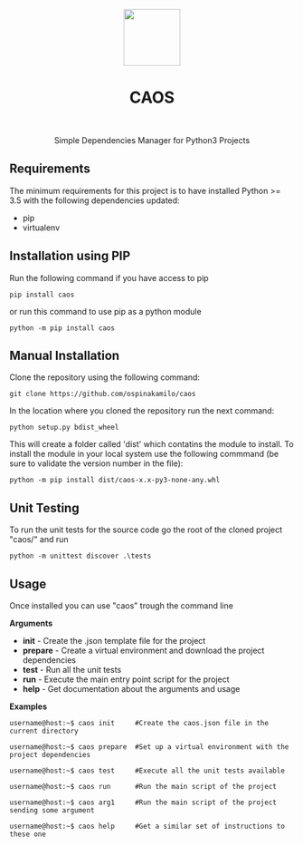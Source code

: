 
<p align="center">
    <a href="https://github.com/ospinakamilo/caos" target="_blank">
        <img src="https://github.com/ospinakamilo/caos/blob/master/docs/img/caos_logo.svg" height="100px">
    </a>
    <h1 align="center">CAOS</h1>
    <br>
    <p align="center">Simple Dependencies Manager for Python3 Projects</p>
</p>

Requirements
------------

The minimum requirements for this project is to have installed Python >= 3.5 with the following dependencies updated:

 - pip
 - virtualenv

Installation using PIP
------------
Run the following command if you have access to pip
~~~
pip install caos
~~~
or run this command to use pip as a python module

~~~
python -m pip install caos
~~~


Manual Installation
------------
Clone the repository using the following command:
~~~
git clone https://github.com/ospinakamilo/caos
~~~

In the location where you cloned the repository run the next command:
~~~
python setup.py bdist_wheel
~~~
This will create a folder called 'dist' which contatins the module to install.
To install the module in your local system use the following commmand (be sure to validate the version number in the file):
~~~
python -m pip install dist/caos-x.x-py3-none-any.whl
~~~

Unit Testing
------------
To run the unit tests for the source code go the root of the cloned project "caos/" and run
~~~
python -m unittest discover .\tests
~~~

Usage
------------
Once installed you can use "caos" trough the command line

**Arguments**
 - **init** - Create the .json template file for the project
 - **prepare** - Create a virtual environment and download the project dependencies
 - **test** - Run all the unit tests
 - **run** - Execute the main entry point script for the project
 - **help** - Get documentation about the arguments and usage

**Examples**
```console
username@host:~$ caos init     #Create the caos.json file in the current directory
```  
```console
username@host:~$ caos prepare  #Set up a virtual environment with the project dependencies
```          
```console
username@host:~$ caos test     #Execute all the unit tests available
```
 ```console
username@host:~$ caos run      #Run the main script of the project
```
```console
username@host:~$ caos arg1     #Run the main script of the project sending some argument 
```
```console
username@host:~$ caos help     #Get a similar set of instructions to these one
```
